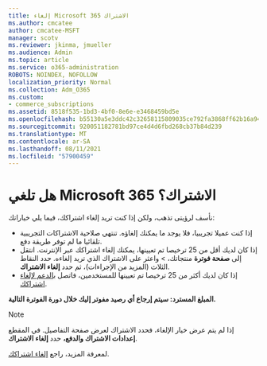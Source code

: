```yaml
---
title: إلغاء Microsoft 365 الاشتراك
ms.author: cmcatee
author: cmcatee-MSFT
manager: scotv
ms.reviewer: jkinma, jmueller
ms.audience: Admin
ms.topic: article
ms.service: o365-administration
ROBOTS: NOINDEX, NOFOLLOW
localization_priority: Normal
ms.collection: Adm_O365
ms.custom:
- commerce_subscriptions
ms.assetid: 8518f535-1bd3-4bf0-8e6e-e3468459bd5e
ms.openlocfilehash: b55130a5e3ddc42c32658115809035ce792fa3868ff62b16a94c80d91572568a
ms.sourcegitcommit: 920051182781bd97ce4d4d6fbd268cb37b84d239
ms.translationtype: MT
ms.contentlocale: ar-SA
ms.lasthandoff: 08/11/2021
ms.locfileid: "57900459"
---
```

# <a name="canceling-your-microsoft-365-subscription"></a>هل تلغي Microsoft 365 الاشتراك؟

نأسف لرؤيتى تذهب، ولكن إذا كنت تريد إلغاء اشتراكك، فيما يلي خياراتك:
  
- إذا كنت عميلا تجريبيا، فلا يوجد ما يمكنك إلغاؤه. تنتهي صلاحية الاشتراكات التجريبية تلقائيا ما لم توفر طريقة دفع.
- إذا كان لديك أقل من 25 ترخيصا تم تعيينها، يمكنك إلغاء اشتراكك عبر الإنترنت. انتقل إلى **صفحة فوترة** منتجاتك، \> [](https://go.microsoft.com/fwlink/p/?linkid=842054) واعثر على الاشتراك الذي تريد إلغاءه. حدد النقاط الثلاث (المزيد من الإجراءات)، ثم حدد **إلغاء الاشتراك**.
- إذا كان لديك أكثر من 25 ترخيصا تم تعيينها للمستخدمين، فاتصل [بالدعم لإلغاء اشتراكك](https://go.microsoft.com/fwlink/p/?linkid=518322).

**المبلغ المسترد: سيتم إرجاع أي رصيد مفوتر إليك خلال دورة الفوترة التالية.**

> [!NOTE]
> إذا لم يتم عرض خيار الإلغاء، فحدد الاشتراك لعرض صفحة التفاصيل. في المقطع **إعدادات الاشتراك والدفع،** حدد **إلغاء الاشتراك**.

لمعرفة المزيد، راجع [إلغاء اشتراكك](https://docs.microsoft.com/microsoft-365/commerce/subscriptions/cancel-your-subscription).